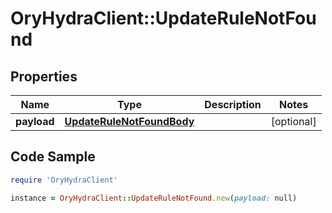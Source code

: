 # OryHydraClient::UpdateRuleNotFound

## Properties

Name | Type | Description | Notes
------------ | ------------- | ------------- | -------------
**payload** | [**UpdateRuleNotFoundBody**](UpdateRuleNotFoundBody.md) |  | [optional] 

## Code Sample

```ruby
require 'OryHydraClient'

instance = OryHydraClient::UpdateRuleNotFound.new(payload: null)
```


